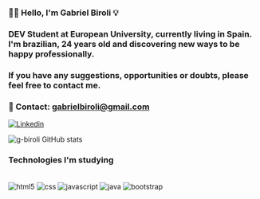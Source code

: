 ### 🫵🏼 Hello, I'm Gabriel Biroli 💡

### DEV Student at European University, currently living in Spain. I'm brazilian, 24 years old and discovering new ways to be happy professionally.

### If you have any suggestions, opportunities or doubts, please feel free to contact me. 

### 📧 Contact: gabrielbiroli@gmail.com 

[![Linkedin](https://img.shields.io/badge/LinkedIn-0077B5?style=for-the-badge&logo=linkedin&logoColor=white)](https://www.linkedin.com/in/gabrielbiroli/)

![g-biroli GitHub stats](https://github-readme-stats.vercel.app/api?username=g-biroli&show_icons=true&theme=tokyonight)

### Technologies I'm studying

<div style="display: inline_block"><br/>
    <img align="center" alt="html5" src="https://img.shields.io/badge/HTML5-E34F26?style=for-the-badge&logo=html5&logoColor=white" />
    <img align="center" alt="css" src="https://img.shields.io/badge/CSS3-1572B6?style=for-the-badge&logo=css3&logoColor=white" />
    <img align="center" alt="javascript" src="https://img.shields.io/badge/JavaScript-323330?style=for-the-badge&logo=javascript&logoColor=F7DF1E" />
    <img align="center" alt="java" src="https://img.shields.io/badge/Java-ED8B00?style=for-the-badge&logo=openjdk&logoColor=white" />
     <img align="center" alt="bootstrap" src="https://img.shields.io/badge/Bootstrap-563D7C?style=for-the-badge&logo=bootstrap&logoColor=white" />
</div>
